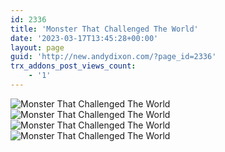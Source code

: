 ```yaml
---
id: 2336
title: 'Monster That Challenged The World'
date: '2023-03-17T13:45:28+00:00'
layout: page
guid: 'http://new.andydixon.com/?page_id=2336'
trx_addons_post_views_count:
    - '1'
---
```


![Monster That Challenged The World](https://i0.wp.com/assets.g8x2.ldn.idrivee2-23.com/posters/Monster%20That%20Challenged%20The%20World%2001.jpg?w=1200&ssl=1 "Monster That Challenged The World")  
![Monster That Challenged The World](https://i0.wp.com/assets.g8x2.ldn.idrivee2-23.com/posters/Monster%20That%20Challenged%20The%20World%2002.jpg?w=1200&ssl=1 "Monster That Challenged The World")  
![Monster That Challenged The World](https://i0.wp.com/assets.g8x2.ldn.idrivee2-23.com/posters/Monster%20That%20Challenged%20The%20World%2003.jpg?w=1200&ssl=1 "Monster That Challenged The World")  
![Monster That Challenged The World](https://i0.wp.com/assets.g8x2.ldn.idrivee2-23.com/posters/Monster%20That%20Challenged%20The%20World%2004.jpg?w=1200&ssl=1 "Monster That Challenged The World")